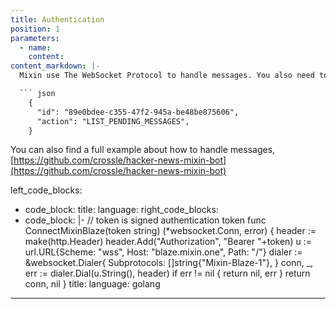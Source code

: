 ```yaml
---
title: Authentication
position: 1
parameters:
  - name:
    content:
content_markdown: |-
  Mixin use The WebSocket Protocol to handle messages. You also need to use gzip to compress before you send it. You must send `LIST_PENDING_MESSAGES`, in order to receive pending messages.

  ``` json
    {
      "id": "89e0bdee-c355-47f2-945a-be48be875606",
      "action": "LIST_PENDING_MESSAGES",
    }
  ```

  You can also find a full example about how to handle messages, [https://github.com/crossle/hacker-news-mixin-bot](https://github.com/crossle/hacker-news-mixin-bot)

left_code_blocks:
  - code_block:
    title:
    language:
right_code_blocks:
  - code_block: |-
      // token is signed authentication token
      func ConnectMixinBlaze(token string) (*websocket.Conn, error) {
        header := make(http.Header)
        header.Add("Authorization", "Bearer "+token)
        u := url.URL{Scheme: "wss", Host: "blaze.mixin.one", Path: "/"}
        dialer := &websocket.Dialer{
          Subprotocols: []string{"Mixin-Blaze-1"},
        }
        conn, _, err := dialer.Dial(u.String(), header)
        if err != nil {
          return nil, err
        }
        return conn, nil
      }
    title: 
    language: golang
---
```

